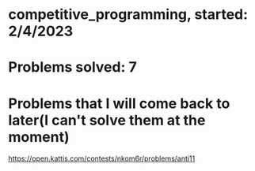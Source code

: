 # competitive_programming, started: 2/4/2023

# Problems solved: 7

# Problems that I will come back to later(I can't solve them at the moment)

https://open.kattis.com/contests/nkom6r/problems/anti11
